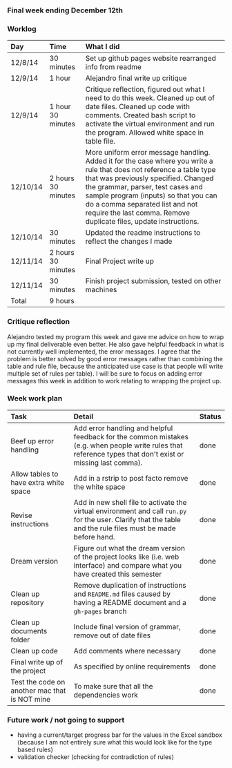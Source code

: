 ### Final week ending December 12th

### Worklog
|Day | Time | What I did|
|:---|:-----|:---------|
| 12/8/14| 30 minutes | Set up github pages website rearranged info from readme |
| 12/9/14 | 1 hour | Alejandro final write up critique | 
| 12/9/14 | 1 hour 30 minutes | Critique reflection, figured out what I need to do this week. Cleaned up out of date files. Cleaned up code with comments. Created bash script to activate the virtual environment and run the program. Allowed white space in table file.  |
| 12/10/14 | 2 hours 30 minutes | More uniform error message handling. Added it for the case where you write a rule that does not reference a table type that was previously specified. Changed the grammar, parser, test cases and sample program (inputs) so that you can do a comma separated list and not require the last comma. Remove duplicate files, update instructions. |
| 12/10/14| 30 minutes | Updated the readme instructions to reflect the changes I made | 
| 12/11/14| 2 hours 30 minutes | Final Project write up | 
| 12/11/14| 30 minutes | Finish project submission, tested on other machines |
| Total | 9 hours | | 


### Critique reflection
Alejandro tested my program this week and gave me advice on how to wrap up my final deliverable even better. He also gave helpful feedback in what is not currently well implemented, the error messages. I agree that the problem is better solved by good error messages rather than combining the table and rule file, because the anticipated use case is that people will write multiple set of rules per table). I will be sure to focus on adding error messages this week in addition to work relating to wrapping the project up. 


### Week work plan

| Task | Detail | Status|
|:-----|:-------|:------|
| Beef up error handling| Add error handling and helpful feedback for the common mistakes (e.g. when people write rules that reference types that don't exist or missing last comma). | done|
| Allow tables to have extra white space | Add in a rstrip to post facto remove the white space | done |
| Revise instructions | Add in new shell file to activate the virtual environment and call `run.py` for the user. Clarify that the table and the rule files must be made before hand. | done |
| Dream version | Figure out what the dream version of the project looks like (i.e. web interface) and compare what you have created this semester | done |
| Clean up repository | Remove duplication of instructions and `README.md` files caused by having a README document and a `gh-pages` branch | done |
| Clean up documents folder | Include final version of grammar, remove out of date files | done |
| Clean up code | Add comments where necessary | done |
| Final write up of the project | As specified by online requirements| done |  
| Test the code on another mac that is NOT mine | To make sure that all the dependencies work | done| 

### Future work / not going to support
- having a current/target progress bar for the values in the Excel sandbox (because I am not entirely sure what this would look like for the type based rules)
- validation checker (checking for contradiction of rules) 